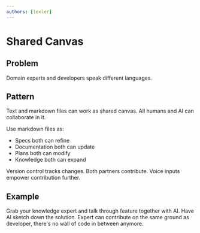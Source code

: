 ```yaml
---
authors: [lexler]
---
```


# Shared Canvas

## Problem
Domain experts and developers speak different languages.

## Pattern
Text and markdown files can work as shared canvas. All humans and AI can collaborate in it.

Use markdown files as:
- Specs both can refine
- Documentation both can update
- Plans both can modify
- Knowledge both can expand

Version control tracks changes. Both partners contribute. Voice inputs empower contribution further.

## Example
Grab your knowledge expert and talk through feature together with AI.
Have AI sketch down the solution. Expert can contribute on the same ground as developer, there's no wall of code in between anymore.
